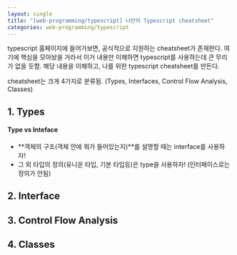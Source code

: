 ```yaml
---
layout: single
title: "[web-programming/typescript] 나만의 Typescript cheatsheet"
categories: web-programming/typescript
---
```


typescript 홈페이지에 들어가보면, 공식적으로 지원하는 cheatsheet가 존재한다.
여기에 핵심을 모아놨을 거라서 이거 내용만 이해하면 typescript를 사용하는데 큰 무리가 없을 듯함.
해당 내용을 이해하고, 나를 위한 typescript cheatsheet를 만든다.

cheatsheet는 크게 4가지로 분류됨. (Types, Interfaces, Control Flow Analysis, Classes)

## 1. Types

#### Type vs Inteface
- **객체의 구조(객체 안에 뭐가 들어있는지)**를 설명할 때는 interface를 사용하자!
- 그 외 타입의 정의(유니온 타입, 기본 타입등)은 type을 사용하자! (인터페이스로는 정의가 안됨)

## 2. Interface

## 3. Control Flow Analysis

## 4. Classes